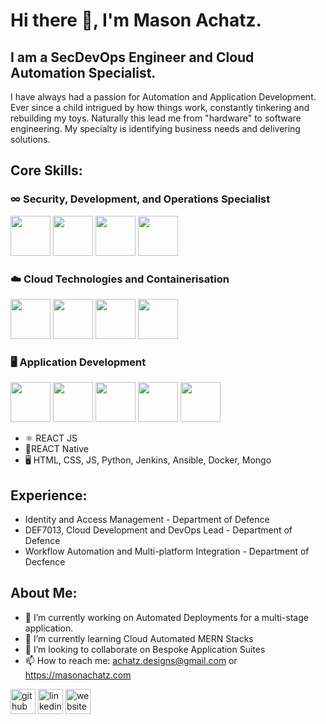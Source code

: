 # Hi there 👋, I'm Mason Achatz.
## I am a SecDevOps Engineer and Cloud Automation Specialist.
I have always had a passion for Automation and Application Development. Ever since a child intrigued by how things work, constantly tinkering and rebuilding my toys. Naturally this lead me from "hardware" to software engineering. My specialty is identifying business needs and delivering solutions.

## Core Skills:

### ∞ Security, Development, and Operations Specialist

<img src='https://masonachatz.com/static/media/HTML_logo.664a8c00.png?__WB_REVISION__=664a8c00ef526bf33edf55808601d461' width='64' height='64' /> <img src='https://masonachatz.com/static/media/HTML_logo.664a8c00.png?__WB_REVISION__=664a8c00ef526bf33edf55808601d461' width='64' height='64' /> <img src='https://masonachatz.com/static/media/HTML_logo.664a8c00.png?__WB_REVISION__=664a8c00ef526bf33edf55808601d461' width='64' height='64' /> <img src='https://masonachatz.com/static/media/HTML_logo.664a8c00.png?__WB_REVISION__=664a8c00ef526bf33edf55808601d461' width='64' height='64' />

### ☁️ Cloud Technologies and Containerisation

<img src='https://masonachatz.com/static/media/HTML_logo.664a8c00.png?__WB_REVISION__=664a8c00ef526bf33edf55808601d461' width='64' height='64' />
<img src='https://masonachatz.com/static/media/HTML_logo.664a8c00.png?__WB_REVISION__=664a8c00ef526bf33edf55808601d461' width='64' height='64' />
<img src='https://masonachatz.com/static/media/HTML_logo.664a8c00.png?__WB_REVISION__=664a8c00ef526bf33edf55808601d461' width='64' height='64' />
<img src='https://masonachatz.com/static/media/HTML_logo.664a8c00.png?__WB_REVISION__=664a8c00ef526bf33edf55808601d461' width='64' height='64' />

### 🖥 Application Development 

<img src='https://masonachatz.com/static/media/HTML_logo.664a8c00.png?__WB_REVISION__=664a8c00ef526bf33edf55808601d461' width='64' height='64' />
<img src='https://masonachatz.com/static/media/HTML_logo.664a8c00.png?__WB_REVISION__=664a8c00ef526bf33edf55808601d461' width='64' height='64' />
<img src='https://masonachatz.com/static/media/HTML_logo.664a8c00.png?__WB_REVISION__=664a8c00ef526bf33edf55808601d461' width='64' height='64' />
<img src='https://masonachatz.com/static/media/HTML_logo.664a8c00.png?__WB_REVISION__=664a8c00ef526bf33edf55808601d461' width='64' height='64' />
<img src='https://masonachatz.com/static/media/HTML_logo.664a8c00.png?__WB_REVISION__=664a8c00ef526bf33edf55808601d461' width='64' height='64' />

* ⚛️ REACT JS
* 📱REACT Native
* 🖥 HTML, CSS, JS, Python, Jenkins, Ansible, Docker, Mongo
## Experience:

- Identity and Access Management - Department of Defence
- DEF7013, Cloud Development and DevOps Lead - Department of Defence
- Workflow Automation and Multi-platform Integration - Department of Decfence

## About Me:

- 🔭 I’m currently working on Automated Deployments for a multi-stage application. 
- 🌱 I’m currently learning Cloud Automated MERN Stacks 
- 👯 I’m looking to collaborate on Bespoke Application Suites 
- 📫 How to reach me: achatz.designs@gmail.com or https://masonachatz.com


[<img src='https://cdn.jsdelivr.net/npm/simple-icons@3.0.1/icons/github.svg' alt='github' height='40'>](https://github.com/sonatz)  [<img src='https://cdn.jsdelivr.net/npm/simple-icons@3.0.1/icons/linkedin.svg' alt='linkedin' height='40'>](https://www.linkedin.com/in/mason-achatz-3b423275/)  [<img src='https://cdn.jsdelivr.net/npm/simple-icons@3.0.1/icons/icloud.svg' alt='website' height='40'>](https://masonachatz.com)  

